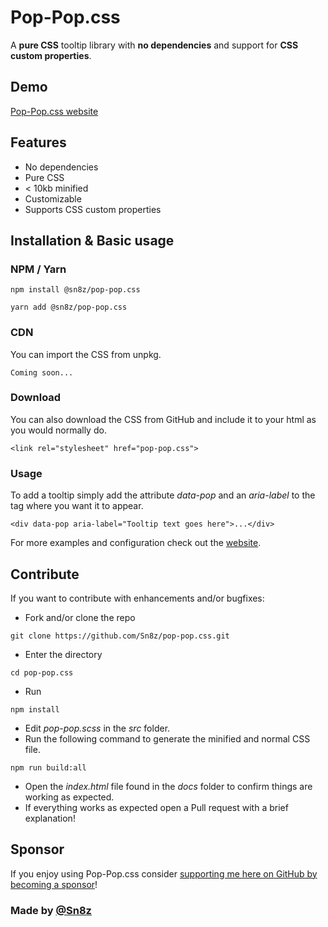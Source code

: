 # Pop-Pop.css
A __pure CSS__ tooltip library with __no dependencies__ and support for __CSS custom properties__.

## Demo

[Pop-Pop.css website](https://sn8z.github.io/pop-pop.css/)

## Features

* No dependencies
* Pure CSS
* &lt; 10kb minified
* Customizable
* Supports CSS custom properties

## Installation & Basic usage

### NPM / Yarn
```
npm install @sn8z/pop-pop.css
```
```
yarn add @sn8z/pop-pop.css
```
### CDN
You can import the CSS from unpkg.
```
Coming soon...
```
### Download
You can also download the CSS from GitHub and include it to your html as you would normally do.
```
<link rel="stylesheet" href="pop-pop.css">
```
### Usage
To add a tooltip simply add the attribute *data-pop* and an *aria-label* to the tag where you want it to appear.
```
<div data-pop aria-label="Tooltip text goes here">...</div>
```
For more examples and configuration check out the [website](https://sn8z.github.io/pop-pop.css/).
## Contribute
If you want to contribute with enhancements and/or bugfixes:
* Fork and/or clone the repo
```
git clone https://github.com/Sn8z/pop-pop.css.git
```
* Enter the directory
```
cd pop-pop.css
```
* Run
```
npm install
```
* Edit *pop-pop.scss* in the *src* folder.
* Run the following command to generate the minified and normal CSS file.
```
npm run build:all
```
* Open the *index.html* file found in the *docs* folder to confirm things are working as expected.
* If everything works as expected open a Pull request with a brief explanation!

## Sponsor

If you enjoy using Pop-Pop.css consider [supporting me here on GitHub by becoming a sponsor](https://github.com/sponsors/Sn8z)!

### Made by [@Sn8z](https://github.com/Sn8z)
